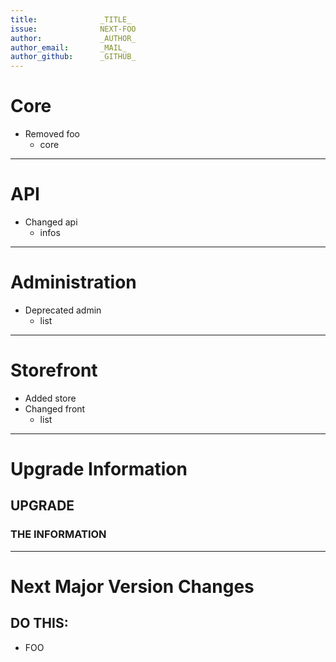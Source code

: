 ```yaml
---
title:              _TITLE_
issue:              NEXT-FOO
author:             _AUTHOR_
author_email:       _MAIL_
author_github:      _GITHUB_
---
```

# Core
* Removed foo
  * core
___
# API
* Changed api
  * infos
___
# Administration
* Deprecated admin
  * list
___
# Storefront
* Added store
* Changed front
  * list
___
# Upgrade Information

## UPGRADE
### THE INFORMATION
___
# Next Major Version Changes

## DO THIS:

* FOO
